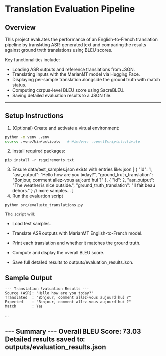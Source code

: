 # Translation Evaluation Pipeline

## Overview

This project evaluates the performance of an English-to-French translation pipeline by translating ASR-generated text and comparing the results against ground truth translations using BLEU scores.

Key functionalities include:
- Loading ASR outputs and reference translations from JSON.
- Translating inputs with the MarianMT model via Hugging Face.
- Displaying per-sample translation alongside the ground truth with match status.
- Computing corpus-level BLEU score using SacreBLEU.
- Saving detailed evaluation results to a JSON file.

---

## Setup Instructions

1. (Optional) Create and activate a virtual environment:

```bash
python -m venv .venv
source .venv/bin/activate   # Windows: .venv\Scripts\activate
```
2. Install required packages:
```
pip install -r requirements.txt
```
3. Ensure data/test_samples.json exists with entries like:
json
[
  {
    "id": 1,
    "asr_output": "Hello how are you today?",
    "ground_truth_translation": "Bonjour, comment allez-vous aujourd'hui ?"
  },
  {
    "id": 2,
    "asr_output": "The weather is nice outside.",
    "ground_truth_translation": "Il fait beau dehors."
  }
  // more samples...
]
4. Run the evaluation script
```
python src/evaluate_translations.py
```
The script will:

- Load test samples.

- Translate ASR outputs with MarianMT English-to-French model.

- Print each translation and whether it matches the ground truth.

- Compute and display the overall BLEU score.

- Save full detailed results to outputs/evaluation_results.json.

## Sample Output
```
--- Translation Evaluation Results ---
Source (ASR): "Hello how are you today?"
Translated  : "Bonjour, comment allez-vous aujourd'hui ?"
Expected    : "Bonjour, comment allez-vous aujourd'hui ?"
Match       : Yes
```
...

--- Summary ---
Overall BLEU Score: 73.03
Detailed results saved to: outputs/evaluation_results.json
-----------------
